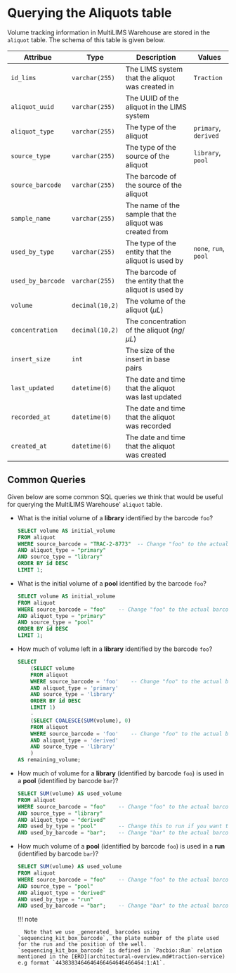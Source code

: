# Querying the Aliquots table

Volume tracking information in MultiLIMS Warehouse are stored in the `aliquot` table. The schema of this table is given below.

<center>

| **Attribue**      | **Type**        | **Description**                                          | **Values**            |
|-------------------|-----------------|----------------------------------------------------------|-----------------------|
| `id_lims`         | `varchar(255)`  | The LIMS system that the aliquot was created in          | `Traction`            |
| `aliquot_uuid`    | `varchar(255)`  | The UUID of the aliquot in the LIMS system               |                       |
| `aliquot_type`    | `varchar(255)`  | The type of the aliquot                                  | `primary`, `derived`  |
| `source_type`     | `varchar(255)`  | The type of the source of the aliquot                    | `library`, `pool`     |
| `source_barcode`  | `varchar(255)`  | The barcode of the source of the aliquot                 |                       |
| `sample_name`     | `varchar(255)`  | The name of the sample that the aliquot was created from |                       |
| `used_by_type`    | `varchar(255)`  | The type of the entity that the aliquot is used by       | `none`, `run`, `pool` |
| `used_by_barcode` | `varchar(255)`  | The barcode of the entity that the aliquot is used by    |                       |
| `volume`          | `decimal(10,2)` | The volume of the aliquot ($\mu L$)                      |                       |
| `concentration`   | `decimal(10,2)` | The concentration of the aliquot ($ng/\mu L$)            |                       |
| `insert_size`     | `int`           | The size of the insert in base pairs                     |                       |
| `last_updated`    | `datetime(6)`   | The date and time that the aliquot was last updated      |                       |
| `recorded_at`     | `datetime(6)`   | The date and time that the aliquot was recorded          |                       |
| `created_at`      | `datetime(6)`   | The date and time that the aliquot was created           |                       |

</center>

## Common Queries

Given below are some common SQL queries we think that would be useful for querying the MultiLIMS Warehouse' `aliquot` table.

- What is the initial volume of a **library** identified by the barcode `foo`?

    ```sql
    SELECT volume AS initial_volume
    FROM aliquot
    WHERE source_barcode = "TRAC-2-8773"  -- Change "foo" to the actual barcode
    AND aliquot_type = "primary"
    AND source_type = "library"
    ORDER BY id DESC
    LIMIT 1;
    ```

- What is the initial volume of a **pool** identified by the barcode `foo`?

    ```sql
    SELECT volume AS initial_volume
    FROM aliquot
    WHERE source_barcode = "foo"    -- Change "foo" to the actual barcode
    AND aliquot_type = "primary"
    AND source_type = "pool"
    ORDER BY id DESC
    LIMIT 1;
    ```

- How much of volume left in a **library** identified by the barcode `foo`?

    ```sql
    SELECT 
        (SELECT volume 
        FROM aliquot
        WHERE source_barcode = 'foo'    -- Change "foo" to the actual barcode
        AND aliquot_type = 'primary'
        AND source_type = 'library'
        ORDER BY id DESC
        LIMIT 1) 
        - 
        (SELECT COALESCE(SUM(volume), 0)
        FROM aliquot
        WHERE source_barcode = 'foo'    -- Change "foo" to the actual barcode
        AND aliquot_type = 'derived'
        AND source_type = 'library'
        ) 
    AS remaining_volume;
    ```

- How much of volume for a **library** (identified by barcode `foo`) is used in a **pool** (identified by barcode `bar`)?

    ```sql
    SELECT SUM(volume) AS used_volume
    FROM aliquot
    WHERE source_barcode = "foo"    -- Change "foo" to the actual barcode
    AND source_type = "library"
    AND aliquot_type = "derived"
    AND used_by_type = "pool"       -- Change this to run if you want to find the used volume used for a run
    AND used_by_barcode = "bar";    -- Change "bar" to the actual barcode
    ```

- How much volume of a **pool** (identified by barcode `foo`) is used in a **run** (identified by barcode `bar`)?

    ```sql
    SELECT SUM(volume) AS used_volume
    FROM aliquot
    WHERE source_barcode = "foo"    -- Change "foo" to the actual barcode
    AND source_type = "pool"
    AND aliquot_type = "derived"
    AND used_by_type = "run"
    AND used_by_barcode = "bar";    -- Change "bar" to the actual barcode
    ```

    !!! note

        Note that we use _generated_ barcodes using `sequencing_kit_box_barcode`, the plate number of the plate used for the run and the position of the well. `sequencing_kit_box_barcode` is defined in `Pacbio::Run` relation mentioned in the [ERD](architectural-overview.md#traction-service) e.g format `4438383464646466464646466464:1:A1`.
